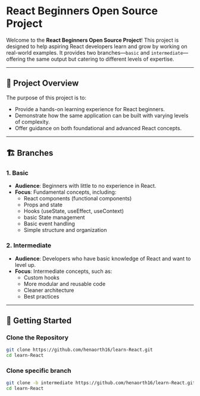 # React Beginners Open Source Project

Welcome to the **React Beginners Open Source Project**! This project is designed to help aspiring React developers learn and grow by working on real-world examples. It provides two branches—`basic` and `intermediate`—offering the same output but catering to different levels of expertise.

---

## 🌟 Project Overview

The purpose of this project is to:
- Provide a hands-on learning experience for React beginners.
- Demonstrate how the same application can be built with varying levels of complexity.
- Offer guidance on both foundational and advanced React concepts.

---

## 🏗️ Branches

### 1. **Basic**
- **Audience**: Beginners with little to no experience in React.
- **Focus**: Fundamental concepts, including:
  - React components (functional components)
  - Props and state
  - Hooks (useState, useEffect, useContext)
  - basic State management
  - Basic event handling
  - Simple structure and organization

### 2. **Intermediate**
- **Audience**: Developers who have basic knowledge of React and want to level up.
- **Focus**: Intermediate concepts, such as:
  - Custom hooks
  - More modular and reusable code
  - Cleaner architecture
  - Best practices

---

## 🚀 Getting Started

### Clone the Repository
```bash
git clone https://github.com/henaorth16/learn-React.git
cd learn-React
```
### Clone specific branch
```bash
git clone -b intermediate https://github.com/henaorth16/learn-React.git
cd learn-React
